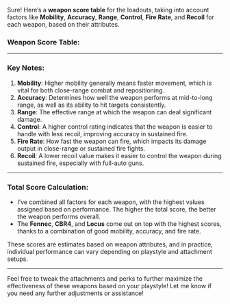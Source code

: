 Sure! Here’s a **weapon score table** for the loadouts, taking into account factors like **Mobility**, **Accuracy**, **Range**, **Control**, **Fire Rate**, and **Recoil** for each weapon, based on their attributes.

### **Weapon Score Table:**

***

### **Key Notes:**

1.  **Mobility**: Higher mobility generally means faster movement, which is vital for both close-range combat and repositioning.
2.  **Accuracy**: Determines how well the weapon performs at mid-to-long range, as well as its ability to hit targets consistently.
3.  **Range**: The effective range at which the weapon can deal significant damage.
4.  **Control**: A higher control rating indicates that the weapon is easier to handle with less recoil, improving accuracy in sustained fire.
5.  **Fire Rate**: How fast the weapon can fire, which impacts its damage output in close-range or sustained fire fights.
6.  **Recoil**: A lower recoil value makes it easier to control the weapon during sustained fire, especially with full-auto guns.

***

### **Total Score Calculation:**

-   I’ve combined all factors for each weapon, with the highest values assigned based on performance. The higher the total score, the better the weapon performs overall.
-   The **Fennec**, **CBR4**, and **Locus** come out on top with the highest scores, thanks to a combination of good mobility, accuracy, and fire rate.

These scores are estimates based on weapon attributes, and in practice, individual performance can vary depending on playstyle and attachment setups.

***

Feel free to tweak the attachments and perks to further maximize the effectiveness of these weapons based on your playstyle! Let me know if you need any further adjustments or assistance!